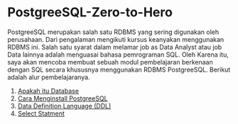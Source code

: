 # PostgreeSQL-Zero-to-Hero
PostgreeSQL merupakan salah satu RDBMS yang sering digunakan oleh perusahaan. Dari pengalaman mengikuti kursus keanyakan menggunakan RDBMS ini. Salah satu syarat dalam melamar job as Data Analyst atau job Data lainnya adalah menguasai bahasa pemrograman SQL. Oleh Karena itu, saya akan mencoba membuat sebuah modul pembelajaran berkenaan dengan SQL secara khususnya menggunakan RDBMS PostgreeSQL. Berikut adalah alur pembelajaranya.

1. [Apakah itu Database](https://github.com/indracahyaramdani/PostgreeSQL-Zero-to-Hero/blob/2f84deffc1f7e66753aec6f6d234d503d8605eef/asset/1.%20Apakah%20itu%20Database.md)
2. [Cara Menginstall PostgreeSQL](https://github.com/indracahyaramdani/PostgreeSQL-Zero-to-Hero/blob/96db3fafa2b48905bc507614a0add0003c8ce828/asset/2.%20Cara%20Menginstall%20PostgreeSQL.md)
3. [Data Definition Language (DDL)](https://github.com/indracahyaramdani/PostgreeSQL-Zero-to-Hero/blob/e0b68e1b244996dd490b8e40e26a1543fe8c33b1/asset/3.%20Data%20Definition%20Language%20(DDL).md)
4. [Select Statment](https://github.com/indracahyaramdani/PostgreeSQL-Zero-to-Hero/blob/main/asset/3.%20Select%20Statment.md)

